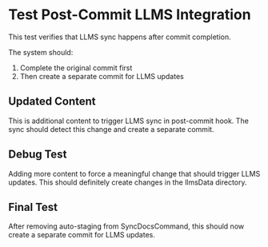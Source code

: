 # Test Post-Commit LLMS Integration

This test verifies that LLMS sync happens after commit completion.

The system should:
1. Complete the original commit first
2. Then create a separate commit for LLMS updates

## Updated Content

This is additional content to trigger LLMS sync in post-commit hook.
The sync should detect this change and create a separate commit.

## Debug Test

Adding more content to force a meaningful change that should trigger LLMS updates.
This should definitely create changes in the llmsData directory.

## Final Test

After removing auto-staging from SyncDocsCommand, this should now create a separate commit for LLMS updates.
